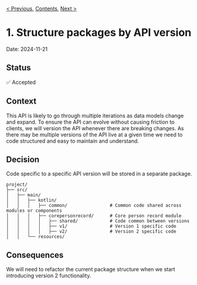 [< Previous](0000-separate-domain-specific-code-by-package.md),
[Contents](README.md),
[Next >](0002-include-username-in-client-credential-token.md)

# 1. Structure packages by API version

Date: 2024-11-21

## Status

✅ Accepted

## Context

This API is likely to go through multiple iterations as data models change and expand. To ensure the
API can evolve without causing friction to clients, we will version the API whenever there are breaking changes.
As there may be multiple versions of the API live at a given time we need to code structured and easy to maintain and understand.

## Decision

Code specific to a specific API version will be stored in a separate package.

```
project/
├── src/
│   ├── main/
│   │   ├── kotlin/
│   │   │   ├── common/                # Common code shared across modules or components
│   │   │   ├── corepersonrecord/      # Core person record module
│   │   │   │   ├── shared/            # Code common between versions
│   │   │   │   ├── v1/                # Version 1 specific code
│   │   │   │   ├── v2/                # Version 2 specific code
│   │   └── resources/
```

## Consequences

We will need to refactor the current package structure when we start introducing version 2 functionality.
